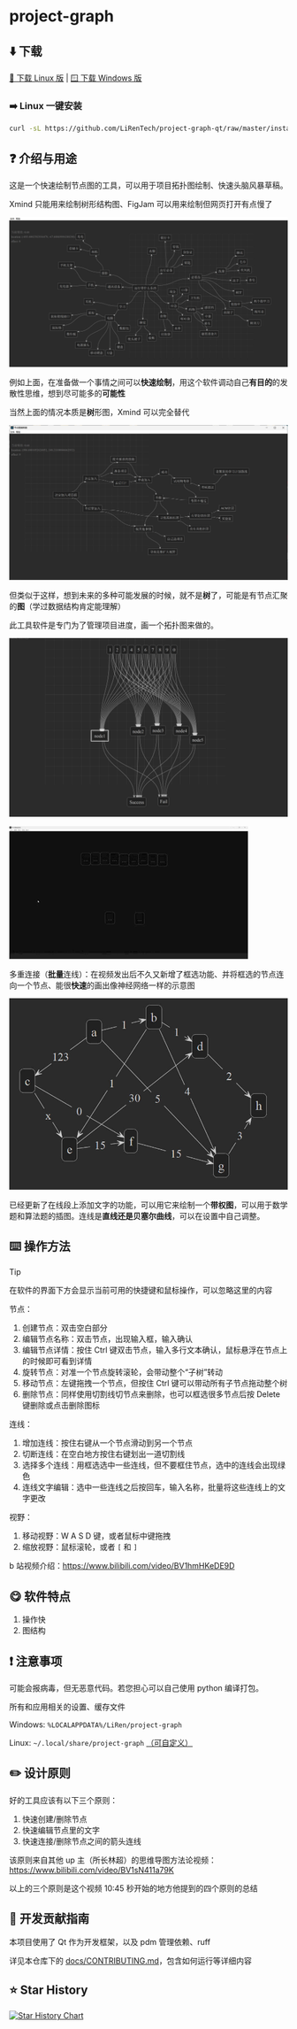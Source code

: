 # project-graph

## ⬇️ 下载

[🐧 下载 Linux 版](https://nightly.link/LiRenTech/project-graph-qt/workflows/package/master/project-graph_linux.zip) | [🪟 下载 Windows 版](https://nightly.link/LiRenTech/project-graph-qt/workflows/package/master/project-graph_windows.zip)

### ➡️ Linux 一键安装

```sh
curl -sL https://github.com/LiRenTech/project-graph-qt/raw/master/install.sh | sudo sh
```

## ❓ 介绍与用途

这是一个快速绘制节点图的工具，可以用于项目拓扑图绘制、快速头脑风暴草稿。

Xmind 只能用来绘制树形结构图、FigJam 可以用来绘制但网页打开有点慢了

![快速发散性思考](docs/eg1.jpg)

例如上面，在准备做一个事情之间可以**快速绘制**，用这个软件调动自己**有目的**的发散性思维，想到尽可能多的**可能性**

当然上面的情况本质是**树**形图，Xmind 可以完全替代

![eg2](docs/eg2.png)

但类似于这样，想到未来的多种可能发展的时候，就不是**树**了，可能是有节点汇聚的**图**（学过数据结构肯定能理解）

此工具软件是专门为了管理项目进度，画一个拓扑图来做的。

![eg3](docs/eg3.png)

![eg3](docs/eg3.gif)

多重连接（**批量**连线）：在视频发出后不久又新增了框选功能、并将框选的节点连向一个节点、能很**快速**的画出像神经网络一样的示意图

![eg5](docs/eg5.jpg)

已经更新了在线段上添加文字的功能，可以用它来绘制一个**带权图**，可以用于数学题和算法题的插图。连线是**直线还是贝塞尔曲线**，可以在设置中自己调整。

## ⌨️ 操作方法

> [!TIP]
> 在软件的界面下方会显示当前可用的快捷键和鼠标操作，可以忽略这里的内容

节点：

1. 创建节点：双击空白部分
2. 编辑节点名称：双击节点，出现输入框，输入确认
3. 编辑节点详情：按住 Ctrl 键双击节点，输入多行文本确认，鼠标悬浮在节点上的时候即可看到详情
4. 旋转节点：对准一个节点旋转滚轮，会带动整个“子树”转动
5. 移动节点：左键拖拽一个节点，但按住 Ctrl 键可以带动所有子节点拖动整个树
6. 删除节点：同样使用切割线切节点来删除，也可以框选很多节点后按 Delete 键删除或点击删除图标

连线：

1. 增加连线：按住右键从一个节点滑动到另一个节点
2. 切断连线：在空白地方按住右键划出一道切割线
3. 选择多个连线：用框选选中一些连线，但不要框住节点，选中的连线会出现绿色
4. 连线文字编辑：选中一些连线之后按回车，输入名称，批量将这些连线上的文字更改

视野：

1. 移动视野：W A S D 键，或者鼠标中键拖拽
2. 缩放视野：鼠标滚轮，或者 `[` 和 `]`

b 站视频介绍：https://www.bilibili.com/video/BV1hmHKeDE9D

## 😋 软件特点

1. 操作快
2. 图结构

## ❗ 注意事项

可能会报病毒，但无恶意代码。若您担心可以自己使用 python 编译打包。

所有和应用相关的设置、缓存文件

Windows: `%LOCALAPPDATA%/LiRen/project-graph`

Linux: `~/.local/share/project-graph` [（可自定义）](https://specifications.freedesktop.org/basedir-spec/latest/)

## ✏️ 设计原则

好的工具应该有以下三个原则：

1. 快速创建/删除节点
2. 快速编辑节点里的文字
3. 快速连接/删除节点之间的箭头连线

该原则来自其他 up 主（所长林超）的思维导图方法论视频：https://www.bilibili.com/video/BV1sN411a79K

以上的三个原则是这个视频 10:45 秒开始的地方他提到的四个原则的总结

## 📖 开发贡献指南

本项目使用了 Qt 作为开发框架，以及 pdm 管理依赖、ruff

详见本仓库下的 [docs/CONTRIBUTING.md](docs/CONTRIBUTING.md)，包含如何运行等详细内容

## ⭐ Star History

<a href="https://star-history.com/#LiRenTech/project-graph-qt&Date">
 <picture>
   <source media="(prefers-color-scheme: dark)" srcset="https://api.star-history.com/svg?repos=LiRenTech/project-graph-qt&type=Date&theme=dark" />
   <source media="(prefers-color-scheme: light)" srcset="https://api.star-history.com/svg?repos=LiRenTech/project-graph-qt&type=Date" />
   <img alt="Star History Chart" src="https://api.star-history.com/svg?repos=LiRenTech/project-graph-qt&type=Date" />
 </picture>
</a>

